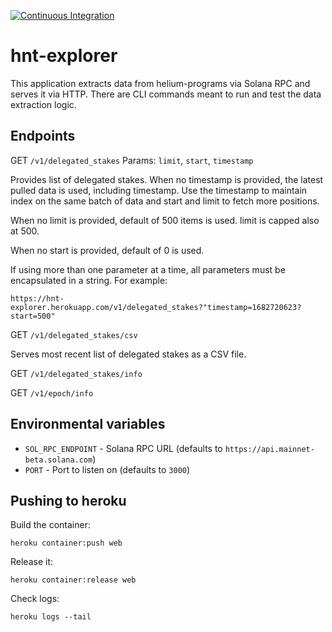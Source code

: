 [![Continuous Integration](https://github.com/lthiery/hnt-explorer/actions/workflows/rust.yml/badge.svg)](https://github.com/lthiery/hnt-explorer/actions/workflows/rust.yml)

# hnt-explorer

This application extracts data from helium-programs via Solana RPC and serves it via HTTP. There are CLI commands
meant to run and test the data extraction logic.

## Endpoints 

GET `/v1/delegated_stakes`
Params: `limit`, `start`, `timestamp`

Provides list of delegated stakes. When no timestamp is provided, the latest pulled data is used, including timestamp.
Use the timestamp to maintain index on the same batch of data and start and limit to fetch more positions.

When no limit is provided, default of 500 items is used. limit is capped also at 500.

When no start is provided, default of 0 is used.

If using more than one parameter at a time, all parameters must be encapsulated in a string. For example:

```
https://hnt-explorer.herokuapp.com/v1/delegated_stakes?"timestamp=1682720623?start=500"
```

GET `/v1/delegated_stakes/csv`

Serves most recent list of delegated stakes as a CSV file.

GET `/v1/delegated_stakes/info`

GET `/v1/epoch/info`

## Environmental variables

* `SOL_RPC_ENDPOINT` - Solana RPC URL (defaults to `https://api.mainnet-beta.solana.com`)
* `PORT` - Port to listen on (defaults to `3000`)

## Pushing to heroku 

Build the container:
```
heroku container:push web 
```

Release it:
```
heroku container:release web 
```

Check logs:
```
heroku logs --tail 
```
